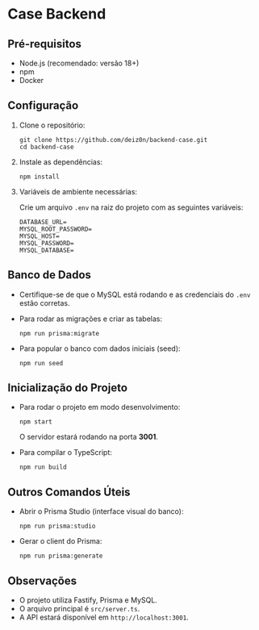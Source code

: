 # Case Backend

## Pré-requisitos

- Node.js (recomendado: versão 18+)
- npm
- Docker

## Configuração

1. Clone o repositório:
   ```
   git clone https://github.com/deiz0n/backend-case.git
   cd backend-case
   ```

2. Instale as dependências:
   ```
   npm install
   ```

3. Variáveis de ambiente necessárias:

   Crie um arquivo `.env` na raiz do projeto com as seguintes variáveis:
   ```
   DATABASE_URL=
   MYSQL_ROOT_PASSWORD=
   MYSQL_HOST=
   MYSQL_PASSWORD=
   MYSQL_DATABASE=
   ```

## Banco de Dados

- Certifique-se de que o MySQL está rodando e as credenciais do `.env` estão corretas.
- Para rodar as migrações e criar as tabelas:
  ```
  npm run prisma:migrate
  ```

- Para popular o banco com dados iniciais (seed):
  ```
  npm run seed
  ```

## Inicialização do Projeto

- Para rodar o projeto em modo desenvolvimento:
  ```
  npm start
  ```
  O servidor estará rodando na porta **3001**.

- Para compilar o TypeScript:
  ```
  npm run build
  ```

## Outros Comandos Úteis

- Abrir o Prisma Studio (interface visual do banco):
  ```
  npm run prisma:studio
  ```

- Gerar o client do Prisma:
  ```
  npm run prisma:generate
  ```

## Observações

- O projeto utiliza Fastify, Prisma e MySQL.
- O arquivo principal é `src/server.ts`.
- A API estará disponível em `http://localhost:3001`.